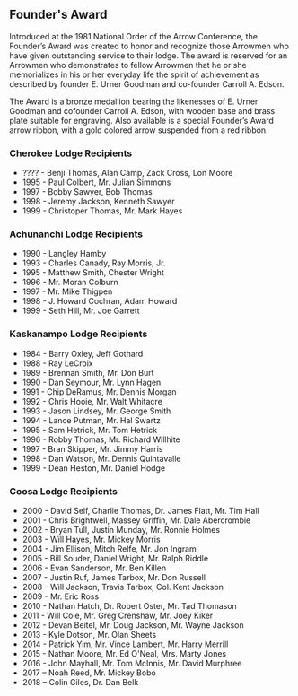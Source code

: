 ## Founder's Award

Introduced at the 1981 National Order of the Arrow Conference, the Founder’s Award was created to honor and recognize those Arrowmen who have given outstanding service to their lodge. The award is reserved for an Arrowmen who demonstrates to fellow Arrowmen that he or she memorializes in his or her everyday life the spirit of achievement as described by founder E. Urner Goodman and co-founder Carroll A. Edson.

The Award is a bronze medallion bearing the likenesses of E. Urner Goodman and cofounder Carroll A. Edson, with wooden base and brass plate suitable for engraving. Also available is a special Founder’s Award arrow ribbon, with a gold colored arrow suspended from a red ribbon.

### Cherokee Lodge Recipients

* ???? - Benji Thomas, Alan Camp, Zack Cross, Lon Moore
* 1995 - Paul Colbert, Mr. Julian Simmons
* 1997 - Bobby Sawyer, Bob Thomas
* 1998 - Jeremy Jackson, Kenneth Sawyer
* 1999 - Christoper Thomas, Mr. Mark Hayes

### Achunanchi Lodge Recipients

* 1990 - Langley Hamby
* 1993 - Charles Canady, Ray Morris, Jr.
* 1995 - Matthew Smith, Chester Wright
* 1996 - Mr. Moran Colburn
* 1997 - Mr. Mike Thigpen
* 1998 - J. Howard Cochran, Adam Howard
* 1999 - Seth Hill, Mr. Joe Garrett

### Kaskanampo Lodge Recipients

* 1984 - Barry Oxley, Jeff Gothard
* 1988 - Ray LeCroix
* 1989 - Brennan Smith, Mr. Don Burt
* 1990 - Dan Seymour, Mr. Lynn Hagen
* 1991 - Chip DeRamus, Mr. Dennis Morgan
* 1992 - Chris Hooie, Mr. Walt Whitacre
* 1993 - Jason Lindsey, Mr. George Smith
* 1994 - Lance Putman, Mr. Hal Swartz
* 1995 - Sam Hetrick, Mr. Tom Hetrick
* 1996 - Robby Thomas, Mr. Richard Willhite
* 1997 - Bran Skipper, Mr. Jimmy Harris
* 1998 - Dan Watson, Mr. Dennis Quintavalle
* 1999 - Dean Heston, Mr. Daniel Hodge

### Coosa Lodge Recipients

* 2000 - David Self, Charlie Thomas, Dr. James Flatt, Mr. Tim Hall
* 2001 - Chris Brightwell, Massey Griffin, Mr. Dale Abercrombie
* 2002 - Bryan Tull, Justin Munday, Mr. Ronnie Holmes
* 2003 - Will Hayes, Mr. Mickey Morris
* 2004 - Jim Ellison, Mitch Relfe, Mr. Jon Ingram
* 2005 - Bill Souder, Daniel Wright, Mr. Ralph Riddle
* 2006 - Evan Sanderson, Mr. Ben Killen
* 2007 - Justin Ruf, James Tarbox, Mr. Don Russell
* 2008 - Will Jackson, Travis Tarbox, Col. Kent Jackson
* 2009 - Mr. Eric Ross
* 2010 - Nathan Hatch, Dr. Robert Oster, Mr. Tad Thomason
* 2011 - Will Cole, Mr. Greg Crenshaw, Mr. Joey Kiker
* 2012 - Devan Beitel, Mr. Doug Jackson, Mr. Wayne Jackson
* 2013 - Kyle Dotson, Mr. Olan Sheets
* 2014 - Patrick Yim, Mr. Vince Lambert, Mr. Harry Merrill
* 2015 - Nathan Moore, Mr. Ed O'Neal, Mrs. Marty Jones
* 2016 - John Mayhall, Mr. Tom McInnis, Mr. David Murphree
* 2017 – Noah Reed, Mr. Mickey Bobo
* 2018 – Colin Giles, Dr. Dan Belk
